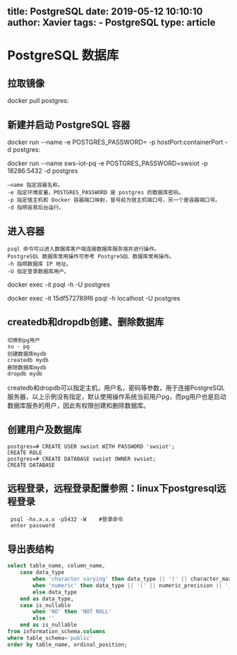 title: PostgreSQL
date: 2019-05-12 10:10:10 
author: Xavier
tags: 
    - PostgreSQL
type: article
---

# PostgreSQL 数据库

## 拉取镜像

docker pull postgres:<tag>

## 新建并启动 PostgreSQL 容器

docker run --name <contanerName> -e POSTGRES_PASSWORD=<yourPassword> -p hostPort:containerPort -d postgres:<tag>

docker run --name sws-iot-pq -e POSTGRES_PASSWORD=swsiot -p 18286:5432 -d postgres

    –name 指定容器名称。
    -e 指定环境变量，POSTGRES_PASSWORD 是 postgres 的数据库密码。
    -p 指定宿主机和 Docker 容器端口映射，冒号前为宿主机端口号，另一个是容器端口号。
    -d 指明容易后台运行。

## 进入容器

    psql 命令可以进入数据库客户端连接数据库服务端并进行操作。
    PostgreSQL 数据库常用操作可参考 PostgreSQL 数据库常用操作。
    -h 指明数据库 IP 地址。
    -U 指定登录数据库用户。

docker exec -it <containerID> psql -h <postgresqlIp> -U postgres

docker exec -it 15df572789f6 psql -h localhost -U postgres

## createdb和dropdb创建、删除数据库

    切换到pg用户
    su - pg
    创建数据库mydb
    createdb mydb
    删除数据库mydb
    dropdb mydb

createdb和dropdb可以指定主机，用户名，密码等参数，用于连接PostgreSQL服务器，以上示例没有指定，默认使用操作系统当前用户pg，而pg用户也是启动数据库服务的用户，因此有权限创建和删除数据库。

## 创建用户及数据库

    postgres=# CREATE USER swsiot WITH PASSWORD 'swsiot';
    CREATE ROLE
    postgres=# CREATE DATABASE swsiot OWNER swsiot;
    CREATE DATABASE

## 远程登录，远程登录配置参照：linux下postgresql远程登录

     psql -hx.x.x.x -p5432 -W    #登录命令
     enter password

## 导出表结构

```sql
select table_name, column_name,
    case data_type
        when 'character varying' then data_type || '(' || character_maximum_length || ')'
        when 'numeric' then data_type || '(' || numeric_precision || ',' || numeric_scale || ')'
        else data_type
    end as data_type,
    case is_nullable
        when 'NO' then 'NOT NULL'
        else ''
    end as is_nullable
from information_schema.columns
where table_schema='public'
order by table_name, ordinal_position;
```
